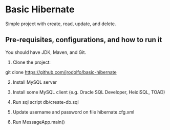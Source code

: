 # Basic Hibernate

Simple project with create, read, update, and delete.

## Pre-requisites, configurations, and how to run it

You should have JDK, Maven, and Git.

1) Clone the project:

git clone https://github.com/jrodolfo/basic-hibernate

2) Install MySQL server

3) Install some MySQL client (e.g. Oracle SQL Developer, HeidiSQL, TOAD)

4) Run sql script db/create-db.sql

5) Update username and password on file hibernate.cfg.xml

6) Run MessageApp.main()
